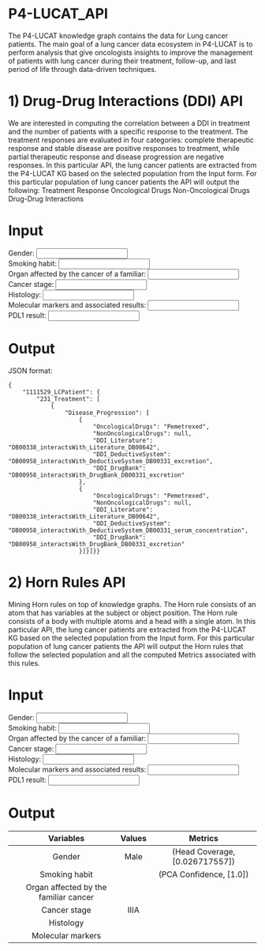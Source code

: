 # P4-LUCAT_API

The P4-LUCAT knowledge graph contains the data for Lung cancer patients. The main goal of a lung cancer data ecosystem in P4-LUCAT is to perform analysis that give oncologists insights
to improve the management of patients with lung cancer during their treatment, follow-up, and last period of life through data-driven techniques.

# 1) Drug-Drug Interactions (DDI) API

We are interested in computing the correlation between a DDI in treatment and the number of patients with a specific response to the treatment.
The treatment responses are evaluated in four categories: complete therapeutic response and stable disease are positive responses to treatment,
while partial therapeutic response and disease progression are negative responses. In this particular API, the lung cancer patients are extracted from the P4-LUCAT KG
based on the selected population from the Input form. For this particular population of lung cancer patients the API will output the following:
Treatment
Response
Oncological Drugs
Non-Oncological Drugs
Drug-Drug Interactions

# Input
<html>
Gender: <input> <br />
Smoking habit: <input> <br />
Organ affected by the cancer of a familiar: <input> <br />
Cancer stage: <input> <br />
Histology: <input> <br />
Molecular markers and associated results: <input> <br />
PDL1 result: <input> <br />

# Output

JSON format:


    {
        "1111529_LCPatient": {
            "231_Treatment": [
                {
                    "Disease_Progression": [
                        {
                            "OncologicalDrugs": "Pemetrexed",
                            "NonOncologicalDrugs": null,
                            "DDI_Literature": "DB00338_interactsWith_Literature_DB00642",
                            "DDI_DeductiveSystem": "DB00958_interactsWith_DeductiveSystem_DB00331_excretion",
                            "DDI_DrugBank": "DB00958_interactsWith_DrugBank_DB00331_excretion"
                        },
                        {
                            "OncologicalDrugs": "Pemetrexed",
                            "NonOncologicalDrugs": null,
                            "DDI_Literature": "DB00338_interactsWith_Literature_DB00642",
                            "DDI_DeductiveSystem": "DB00958_interactsWith_DeductiveSystem_DB00331_serum_concentration",
                            "DDI_DrugBank": "DB00958_interactsWith_DrugBank_DB00331_excretion"
                        }]}]}}


# 2) Horn Rules API

Mining Horn rules on top of knowledge graphs. The Horn rule consists of an atom that has variables at the subject or object position.
The Horn rule consists of a body with multiple atoms and a head with a single atom. In this particular API, the lung cancer patients are extracted from the P4-LUCAT KG
based on the selected population from the Input form. For this particular population of lung cancer patients the API will output the Horn rules that follow the selected population
and all the computed Metrics associated with this rules.


# Input
<html>
Gender: <input> <br />
Smoking habit: <input> <br />
Organ affected by the cancer of a familiar: <input> <br />
Cancer stage: <input> <br />
Histology: <input> <br />
Molecular markers and associated results: <input> <br />
PDL1 result: <input> <br />

# Output
|  |               Variables               | Values  |            Metrics             |
|:-------:|:----------------------------------------:|:------:|:------------------------------:|
|  |                Gender                 |   Male  | (Head Coverage, [0.026717557]) |
|  |             Smoking habit             |         |    (PCA Confidence, [1.0])     |
|  | Organ affected by the familiar cancer |         |                                |
|  |             Cancer stage              |  IIIA   |                                |
|  |               Histology               |         |                                |
|  |           Molecular markers           |         |                                |
  
